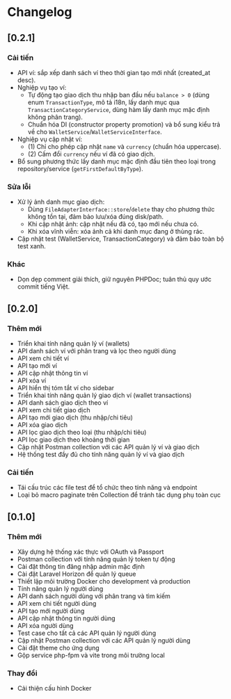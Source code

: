 # Changelog

## [0.2.1]

### Cải tiến

* API ví: sắp xếp danh sách ví theo thời gian tạo mới nhất (created_at desc).
* Nghiệp vụ tạo ví:
  * Tự động tạo giao dịch thu nhập ban đầu nếu `balance > 0` (dùng enum `TransactionType`, mô tả i18n, lấy danh mục qua `TransactionCategoryService`, dùng hàm lấy danh mục mặc định không phân trang).
  * Chuẩn hóa DI (constructor property promotion) và bổ sung kiểu trả về cho `WalletService`/`WalletServiceInterface`.
* Nghiệp vụ cập nhật ví:
  * (1) Chỉ cho phép cập nhật `name` và `currency` (chuẩn hóa uppercase).
  * (2) Cấm đổi `currency` nếu ví đã có giao dịch.
* Bổ sung phương thức lấy danh mục mặc định đầu tiên theo loại trong repository/service (`getFirstDefaultByType`).

### Sửa lỗi

* Xử lý ảnh danh mục giao dịch:
  * Dùng `FileAdapterInterface::store`/`delete` thay cho phương thức không tồn tại, đảm bảo lưu/xóa đúng disk/path.
  * Khi cập nhật ảnh: cập nhật nếu đã có, tạo mới nếu chưa có.
  * Khi xóa vĩnh viễn: xóa ảnh cả khi danh mục đang ở thùng rác.
* Cập nhật test (WalletService, TransactionCategory) và đảm bảo toàn bộ test xanh.

### Khác

* Dọn dẹp comment giải thích, giữ nguyên PHPDoc; tuân thủ quy ước commit tiếng Việt.

## [0.2.0]

### Thêm mới

* Triển khai tính năng quản lý ví (wallets)
* API danh sách ví với phân trang và lọc theo người dùng
* API xem chi tiết ví
* API tạo mới ví
* API cập nhật thông tin ví
* API xóa ví
* API hiển thị tóm tắt ví cho sidebar
* Triển khai tính năng quản lý giao dịch ví (wallet transactions)
* API danh sách giao dịch theo ví
* API xem chi tiết giao dịch
* API tạo mới giao dịch (thu nhập/chi tiêu)
* API xóa giao dịch
* API lọc giao dịch theo loại (thu nhập/chi tiêu)
* API lọc giao dịch theo khoảng thời gian
* Cập nhật Postman collection với các API quản lý ví và giao dịch
* Hệ thống test đầy đủ cho tính năng quản lý ví và giao dịch

### Cải tiến

* Tái cấu trúc các file test để tổ chức theo tính năng và endpoint
* Loại bỏ macro paginate trên Collection để tránh tác dụng phụ toàn cục

## [0.1.0]

### Thêm mới

* Xây dựng hệ thống xác thực với OAuth và Passport
* Postman collection với tính năng quản lý token tự động
* Cài đặt thông tin đăng nhập admin mặc định
* Cài đặt Laravel Horizon để quản lý queue
* Thiết lập môi trường Docker cho development và production
* Tính năng quản lý người dùng
* API danh sách người dùng với phân trang và tìm kiếm
* API xem chi tiết người dùng
* API tạo mới người dùng
* API cập nhật thông tin người dùng
* API xóa người dùng
* Test case cho tất cả các API quản lý người dùng
* Cập nhật Postman collection với các API quản lý người dùng
* Cài đặt theme cho ứng dụng
* Gộp service php-fpm và vite trong môi trường local

### Thay đổi

* Cải thiện cấu hình Docker
